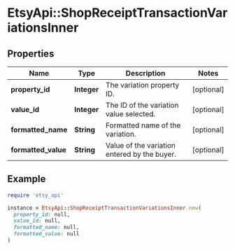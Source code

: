 # EtsyApi::ShopReceiptTransactionVariationsInner

## Properties

| Name | Type | Description | Notes |
| ---- | ---- | ----------- | ----- |
| **property_id** | **Integer** | The variation property ID. | [optional] |
| **value_id** | **Integer** | The ID of the variation value selected. | [optional] |
| **formatted_name** | **String** | Formatted name of the variation. | [optional] |
| **formatted_value** | **String** | Value of the variation entered by the buyer. | [optional] |

## Example

```ruby
require 'etsy_api'

instance = EtsyApi::ShopReceiptTransactionVariationsInner.new(
  property_id: null,
  value_id: null,
  formatted_name: null,
  formatted_value: null
)
```

